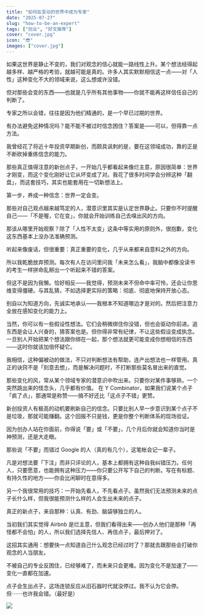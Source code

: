 ```yaml
---
title: "如何在变动的世界中成为专家"
date: "2025-07-27"
slug: "how-to-be-an-expert"
tags: ["创业", "好文推荐"]
cover: "cover.jpg"
icon: "😎"
images: ["cover.jpg"]
---
```

如果这世界是静止不变的，我们对观念的信心就能一路线性上升。某个想法经得起越多样、越严格的考验，就越可能是真的。许多人其实默默相信这一点——对「人性」这种变化不大的领域来说，这么想或许没错。



但对那些会变的东西——也就是几乎所有其他事物——你就不能再这样信任自己的判断了。



专家之所以会错，往往是因为他们精通的，是一个早已过期的世界。



有办法避免这种情况吗？能不能不被过时信念困住？答案是——可以，但得靠一点方法。



我曾经花了将近十年投资早期新创，而颇具讽刺的是，要在这领域成功，靠的正是不断砍掉重练信念的能力。



那些真正值得注意的新创点子，一开始几乎都看起来像烂主意，原因很简单：世界才刚变，而这个变化刚好让它从坏变成了对。我花了很多时间学会分辨这种「翻盘」，而这套技巧，其实也能套用在一切新想法上。



第一步，养成一种信念：世界一定会变。



那些对自己观点越来越笃定的人，潜意识里其实是认定世界静止。只要你不时提醒自己——「不是喔，它在变」，你就会开始训练自己去嗅出风的方向。



那该从哪里开始观察？除了「人性不太变」这条中等实用的原则外，很抱歉，变化这东西基本上没办法准确预测。



听起来像废话，但很重要：真正重要的变化，几乎从来都来自意料之外的方向。



所以我乾脆放弃预测。每次有人在访问里问我「未来怎么看」，我脑中都像没读书的考生一样拼命乱掰出一个听起来不错的答案。



但这不是因为我懒。恰好相反——我觉得，预测未来不但命中率可怜，还会让你思维变得僵硬。与其乱猜，不如选择更实际的策略：彻底、彻底地保持开放心态。



别自以为知道方向，先诚实地承认——我根本不知道哪边才是对的。然后把注意力全放在感知变化的能力上。



当然，你可以有一些假设性想法。它们会稍微绑住你没错，但也会驱动你前进。追东西是会让人兴奋的，猜答案也是。但你得非常有纪律，不让这些假设变成执念。
一旦别人开始把某个想法跟你绑在一起，那个想法就更可能变成你想相信的东西——这时你就该加倍怀疑它。



我相信，这种偏被动的做法，不只对判断想法有帮助，连产出想法也一样管用。真正的诀窍不是「刻意去想」，而是解决问题时，不打断那些莫名冒出来的直觉。



那些变化的风，常从某个领域专家的潜意识中吹出来。只要你对某件事够熟，一个突然跳出来的怪念头，几乎都有价值。
在 Y Combinator，如果我们说某个点子「疯了点」，那通常是称赞——搞不好还比「这点子不错」更赞。



新创投资人有极高的动机要刷新自己的信念。只要比别人早一步意识到某个点子不是垃圾，那就可能赚翻。这个回报不只是钱，更是你整个判断体系的现场验证。



因为创办人站在你面前，你得说「要」或「不要」，几个月后你就会知道你当时是神预测，还是大走眼。



那些说「不要」而错过 Google 的人（真的有几个），这笔帐会记一辈子。



凡是对想法要「下注」而非只评论的人，基本上都拥有这种自我纠错压力。任何人，只要愿意，也能拥有这种压力——你只要公开写下自己的判断。写在有标题、有持久性的地方——你会比闲聊时在意得多。



另一个我很常用的技巧：一开始先看人，不先看点子。虽然我们无法预测未来的点子长什么样，但我很能预测什么样的人会生出未来的点子。



真正的新点子，来自那种：认真、有劲、脑袋够独立的人。



当初我们其实觉得 Airbnb 是烂主意，但我们看得出来——创办人他们是那种「再怪都不会怕」的人，所以我们选择先信人、再信点子，最后押对了。



这招其实通用：想要快一点知道自己什么观念已经过时了？那就去跟那些会打破你观念的人当朋友。



不被自己的专业反困住，已经够难了，而未来只会更难。因为变化不是加速了——变化一直都在加速。



点子会生出点子，这场连锁反应从旧石器时代就没停过。我不认为它会停。
但⋯⋯也许我会错。（最好是）




![](https://prod-files-secure.s3.us-west-2.amazonaws.com/112d0858-5090-4d34-a606-b75eb8d65fd2/46476355-9cf3-4e99-9b7a-3531bc426380/1000202064.png?X-Amz-Algorithm=AWS4-HMAC-SHA256&X-Amz-Content-Sha256=UNSIGNED-PAYLOAD&X-Amz-Credential=ASIAZI2LB466WV67RT5J%2F20251025%2Fus-west-2%2Fs3%2Faws4_request&X-Amz-Date=20251025T161458Z&X-Amz-Expires=3600&X-Amz-Security-Token=IQoJb3JpZ2luX2VjELv%2F%2F%2F%2F%2F%2F%2F%2F%2F%2FwEaCXVzLXdlc3QtMiJHMEUCIHrz43p2%2BETC2Sgf3ZaAuvz3f2uDtbVRlMW5iLnL%2FQ9dAiEA0x18WQa11YkJXT4qu6w5AXXMd5ja9wJZSr8eeJv2bTcq%2FwMIdBAAGgw2Mzc0MjMxODM4MDUiDJBl744muW%2BA3HZjmSrcA6xctd4FZkAKemKOadgG%2BP4U5l3EsbgrSCyuU%2BunCuibXW2V6AUkfXxTdIaxL8CQgm5l04hNweIOtaBoIlAIXvgJExRg%2BIE7suC2GKxYo5UWZZWB12HiNzsF7JMAhrDdUtSfjNbmylkBO%2Fs1rLZuqqfVtNyDkzpsTVkwlTR3ID4igWDBen3ltGP9yZxFIPl%2FbvNDmzqZdZ1RrAAGHkjdX85TWvox%2F2eyL%2B0m5%2B0APMEE6xfVKzKoQEoHvuxkVuYrF43k1rdEdfjc0POOAR%2FQw4SJpN8gTUabj5e8qOWaqVGHndvRLwEloFc%2BZ%2BNzo6Xfx9gZE9bL7p5GazqRCpXG1WmVDY8SkUREhWwvS3rzVXtgknFvry6ft1jqqzp9ng7N91XISoxiKCR10MOW3QkFJf84RTtDbbn218pAPOuZhOWfOz8r%2FUfJf5D9sUYDXIeLL38GPVZ52C2k3unNKbUmGUl58kVacuiFjRajC87udKzYHhj2sijB6nmCa09JjqNNkAknwxx7WGZo5f%2BEao0ke76IZ4A%2BA%2F4ruFFYV%2F961n9jBbiKeAJPWaGqA%2FNko%2BTRmIK%2BXgqpO58zg4uAZ%2FNlI63tFpFFZodWF4u8jLB%2BLSrtEqym6F6OHCJSBhLPMPDX8scGOqUBg7A9NbUeVDhMvXhzgbtFYJm%2B96OBfDDklCit1L5%2BgBQxdgNvWNgdzBfPz08F8c5saAx1Nql8gXJ0WqfbD3%2BnMMYD4anb80Dwq36k120PTKBweFybtvfgcRZ4tJ3hQoikiu5XMXN7SrYnuKFvuXX%2B1OGhO8UQOteh9%2B6AbjQulmGAcr4RNK6PrY%2B5kCOQ7xaV2%2BCK4s%2BLpDmFxk2jeXPv2TYogJmw&X-Amz-Signature=6e871831508e0a66d6e57437b8ffb50186fc3dd2f2e971e13469277c126df37b&X-Amz-SignedHeaders=host&x-amz-checksum-mode=ENABLED&x-id=GetObject)

